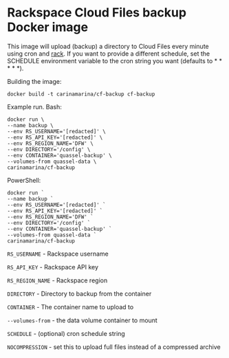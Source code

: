 # Rackspace Cloud Files backup Docker image

This image will upload (backup) a directory to Cloud Files every minute using cron and [rack](https://developer.rackspace.com/docs/rack-cli/ "rack"). If you want to provide a different schedule, set the SCHEDULE environment variable to the cron string you want (defaults to * * * * *).

Building the image:

```
docker build -t carinamarina/cf-backup cf-backup
```

Example run. Bash:

```
docker run \
--name backup \ 
--env RS_USERNAME='[redacted]' \ 
--env RS_API_KEY='[redacted]' \
--env RS_REGION_NAME='DFW' \
--env DIRECTORY='/config' \
--env CONTAINER='quassel-backup' \ 
--volumes-from quassel-data \
carinamarina/cf-backup
```

PowerShell:

```
docker run `
--name backup ` 
--env RS_USERNAME='[redacted]' ` 
--env RS_API_KEY='[redacted]' `
--env RS_REGION_NAME='DFW' `
--env DIRECTORY='/config' `
--env CONTAINER='quassel-backup' ` 
--volumes-from quassel-data `
carinamarina/cf-backup
```

`RS_USERNAME` - Rackspace username

`RS_API_KEY` - Rackspace API key

`RS_REGION_NAME` - Rackspace region

`DIRECTORY` - Directory to backup from the container

`CONTAINER` - The container name to upload to

`--volumes-from` - the data volume container to mount

`SCHEDULE` - (optional) cron schedule string

`NOCOMPRESSION` - set this to upload full files instead of a compressed archive
